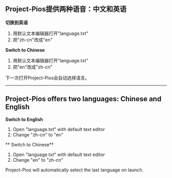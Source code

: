 ## Project-Pios提供两种语音：中文和英语
**切换到英语**<br>
1. 用默认文本编辑器打开"language.txt"
2. 把"zh-cn"改成"en"

**Switch to Chinese**<br>
1. 用默认文本编辑器打开"language.txt"
2. 把"en"改成"zh-cn"

下一次打开Project-Pios会自动选择语言。

***

## Project-Pios offers two languages: Chinese and English
**Switch to English**<br>
1. Open "language.txt" with default text editor
2. Change "zh-cn" to "en"

** Switch to Chinese**<br>
1. Open "language.txt" with default text editor
2. Change "en" to "zh-cn"

Project-Pios will automatically select the last language on launch.